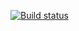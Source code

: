 [![Build status](https://ci.appveyor.com/api/projects/status/4wcndoesucbdft4p?svg=true)](https://ci.appveyor.com/project/mkovarsky/advancedcashbackhackservice)